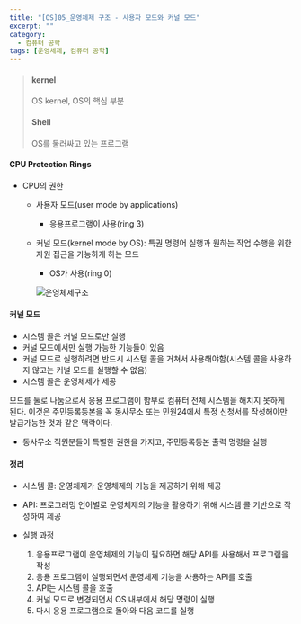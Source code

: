 ```yaml
---
title: "[OS]05_운영체제 구조 - 사용자 모드와 커널 모드"
excerpt: ""
category:
  - 컴퓨터 공학
tags: [운영체제, 컴퓨터 공학]
---
```


> #### kernel
>
> OS kernel, OS의 핵심 부분
>
> #### Shell
>
> OS를 둘러싸고 있는 프로그램

#### CPU Protection Rings

- CPU의 권한

  - 사용자 모드(user mode by applications)

    - 응용프로그램이 사용(ring 3)

  - 커널 모드(kernel mode by OS): 특권 명령어 실행과 원하는 작업 수행을 위한 자원 접근을 가능하게 하는 모드

    - OS가 사용(ring 0)

    ![운영체제구조](https://kwonsoonwoo.github.io/assets/Operating%20System/protectionring.png)

#### 커널 모드

- 시스템 콜은 커널 모드로만 실행
- 커널 모드에서만 실행 가능한 기능들이 있음
- 커널 모드로 실행하려면 반드시 시스템 콜을 거쳐서 사용해야함(시스템 콜을 사용하지 않고는 커널 모드를 실행할 수 없음)
- 시스템 콜은 운영체제가 제공



모드를 둘로 나눔으로서 응용 프로그램이 함부로 컴퓨터 전체 시스템을 해치지 못하게 된다. 이것은 주민등록등본을 꼭 동사무소 또는 민원24에서 특정 신청서를 작성해야만 발급가능한 것과 같은 맥락이다.

- 동사무소 직원분들이 특별한 권한을 가지고, 주민등록등본 출력 명령을 실행





#### 정리

- 시스템 콜: 운영체제가 운영체제의 기능을 제공하기 위해 제공
- API: 프로그래밍 언어별로 운영체제의 기능을 활용하기 위해 시스템 콜 기반으로 작성하여 제공

- 실행 과정
  1. 응용프로그램이 운영체제의 기능이 필요하면 해당 API를 사용해서 프로그램을 작성
  2. 응용 프로그램이 실행되면서 운영체제 기능을 사용하는 API를 호출
  3. API는 시스템 콜을 호출
  4. 커널 모드로 변경되면서 OS 내부에서 해당 명령이 실행
  5. 다시 응용 프로그램으로 돌아와 다음 코드를 실행